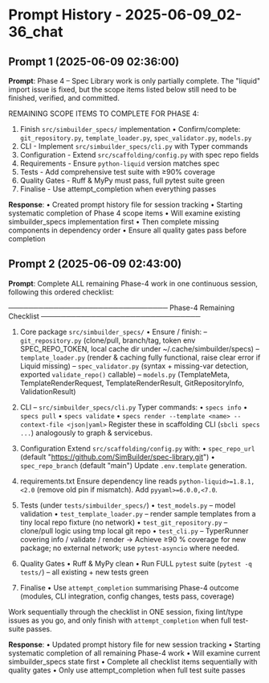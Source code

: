 # Prompt History - 2025-06-09_02-36_chat

## Prompt 1 (2025-06-09 02:36:00)

**Prompt**: Phase 4 – Spec Library work is only partially complete. The "liquid" import issue is
fixed, but the scope items listed below still need to be finished, verified, and committed.

REMAINING SCOPE ITEMS TO COMPLETE FOR PHASE 4:

1. Finish `src/simbuilder_specs/` implementation • Confirm/complete: `git_repository.py`,
   `template_loader.py`, `spec_validator.py`, `models.py`
1. CLI - Implement `src/simbuilder_specs/cli.py` with Typer commands
1. Configuration - Extend `src/scaffolding/config.py` with spec repo fields
1. Requirements - Ensure `python-liquid` version matches spec
1. Tests - Add comprehensive test suite with ≥90% coverage
1. Quality Gates - Ruff & MyPy must pass, full pytest suite green
1. Finalise - Use attempt_completion when everything passes

**Response**: • Created prompt history file for session tracking • Starting systematic completion of
Phase 4 scope items • Will examine existing simbuilder_specs implementation first • Then complete
missing components in dependency order • Ensure all quality gates pass before completion

## Prompt 2 (2025-06-09 02:43:00)

**Prompt**: Complete ALL remaining Phase-4 work in one continuous session, following this ordered
checklist:

──────────────────────────────── Phase-4 Remaining Checklist ────────────────────────────────

1. Core package `src/simbuilder_specs/` • Ensure / finish: – `git_repository.py` (clone/pull,
   branch/tag, token env SPEC_REPO_TOKEN, local cache dir under ~/.cache/simbuilder/specs) –
   `template_loader.py` (render & caching fully functional, raise clear error if Liquid missing) –
   `spec_validator.py` (syntax + missing-var detection, exported `validate_repo()` callable) –
   `models.py` (TemplateMeta, TemplateRenderRequest, TemplateRenderResult, GitRepositoryInfo,
   ValidationResult)

1. CLI – `src/simbuilder_specs/cli.py` Typer commands: • `specs info` • `specs pull` •
   `specs validate` • `specs render --template <name> --context-file <json|yaml>` Register these in
   scaffolding CLI (`sbcli specs ...`) analogously to graph & servicebus.

1. Configuration Extend `src/scaffolding/config.py` with: • `spec_repo_url` (default
   "https://github.com/SimBuilder/spec-library.git") • `spec_repo_branch` (default "main") Update
   `.env.template` generation.

1. requirements.txt Ensure dependency line reads `python-liquid>=1.8.1,<2.0` (remove old pin if
   mismatch). Add `pyyaml>=6.0.0,<7.0`.

1. Tests (under `tests/simbuilder_specs/`) • `test_models.py` – model validation •
   `test_template_loader.py` – render sample templates from a tiny local repo fixture (no network) •
   `test_git_repository.py` – clone/pull logic using tmp local git repo • `test_cli.py` –
   TyperRunner covering info / validate / render → Achieve ≥90 % coverage for new package; no
   external network; use `pytest-asyncio` where needed.

1. Quality Gates • Ruff & MyPy clean • Run FULL `pytest` suite (`pytest -q tests/`) – all existing +
   new tests green

1. Finalise • Use `attempt_completion` summarising Phase-4 outcome (modules, CLI integration, config
   changes, tests pass, coverage)

Work sequentially through the checklist in ONE session, fixing lint/type issues as you go, and only
finish with `attempt_completion` when full test-suite passes.

**Response**: • Updated prompt history file for new session tracking • Starting systematic
completion of all remaining Phase-4 work • Will examine current simbuilder_specs state first •
Complete all checklist items sequentially with quality gates • Only use attempt_completion when full
test suite passes

